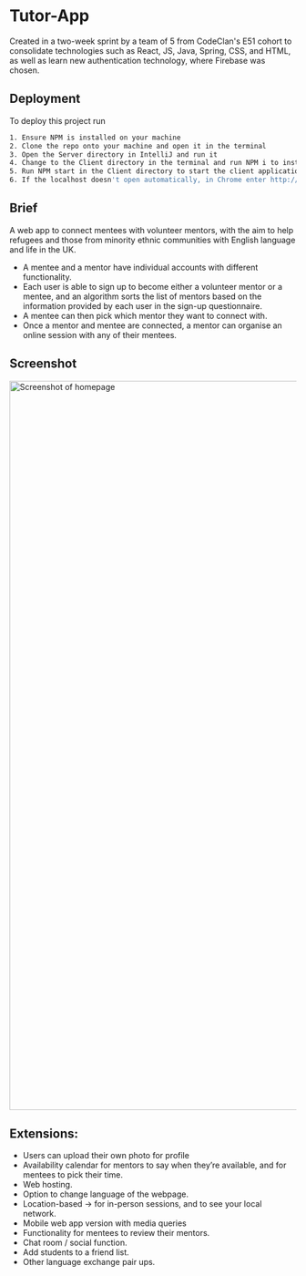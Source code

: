 # Tutor-App

Created in a two-week sprint by a team of 5 from CodeClan's E51 cohort to consolidate technologies such as React, JS, Java, Spring, CSS, and HTML, as well as learn new authentication technology, where Firebase was chosen.

## Deployment

To deploy this project run

```bash
1. Ensure NPM is installed on your machine
2. Clone the repo onto your machine and open it in the terminal
3. Open the Server directory in IntelliJ and run it
4. Change to the Client directory in the terminal and run NPM i to install all the prerequisites listed in package.json.
5. Run NPM start in the Client directory to start the client application
6. If the localhost doesn't open automatically, in Chrome enter http://localhost:3000
```

## Brief

A web app to connect mentees with volunteer mentors, with the aim to help refugees and those from minority ethnic communities with English language and life in the UK. 

- A mentee and a mentor have individual accounts with different functionality.
- Each user is able to sign up to become either a volunteer mentor or a mentee, and an algorithm sorts the list of mentors based on the information provided by each user in the sign-up questionnaire. 
- A mentee can then pick which mentor they want to connect with. 
- Once a mentor and mentee are connected, a mentor can organise an online session with any of their mentees. 

## Screenshot

<img width="1280" alt="Screenshot of homepage" src="https://user-images.githubusercontent.com/84106779/139465751-8c1aa92d-4e4b-4b64-b357-37ddcefd5aba.png">


## Extensions:
- Users can upload their own photo for profile
- Availability calendar for mentors to say when they’re available, and for mentees to pick their time. 
- Web hosting.
- Option to change language of the webpage.
- Location-based → for in-person sessions, and to see your local network.
- Mobile web app version with media queries
- Functionality for mentees to review their mentors.
- Chat room / social function.
- Add students to a friend list.
- Other language exchange pair ups.
